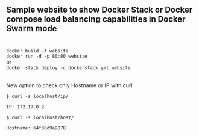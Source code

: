## Sample website to show Docker Stack or Docker compose load balancing capabilities in Docker Swarm mode
#

<!-- Container is running in user mode <br> -->

``docker build -t website . ``<br>
``docker run -d -p 80:80 website``<br>
or<br>
``docker stack deploy -c dockerstack.yml website ``<br><br>

New option to check only Hostname or IP with curl 

``$ curl -s localhost/ip/ ``

`` IP: 172.17.0.2 ``

``$ curl -s localhost/host/ ``

``Hostname: 64f30d9a9878 ``
<br>
